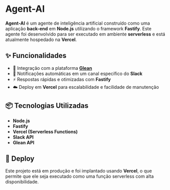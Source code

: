 # Agent-AI

**Agent-AI** é um agente de inteligência artificial construído como uma aplicação **back-end** em **Node.js** utilizando o framework **Fastify**. Este agente foi desenvolvido para ser executado em ambiente **serverless** e está atualmente hospedado na **Vercel**.

## ✨ Funcionalidades

- 🔗 Integração com a plataforma [**Glean**](https://www.glean.com/)
- 📣 Notificações automáticas em um canal específico do **Slack**
- ⚡ Respostas rápidas e otimizadas com **Fastify**
- ☁️ Deploy em **Vercel** para escalabilidade e facilidade de manutenção

## 📦 Tecnologias Utilizadas

- **Node.js**
- **Fastify**
- **Vercel (Serverless Functions)**
- **Slack API**
- **Glean API**

## 🚀 Deploy

Este projeto está em produção e foi implantado usando **Vercel**, o que permite que ele seja executado como uma função serverless com alta disponibilidade.
